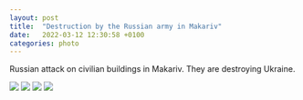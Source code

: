 ```yaml
---
layout: post
title:  "Destruction by the Russian army in Makariv"
date:   2022-03-12 12:30:58 +0100
categories: photo
---
```


Russian attack on civilian buildings in Makariv. They are destroying Ukraine.

<img src="{{ site.baseurl }}/assets/images/2/FNmPDvLXsAMvGfz.jpeg">
<img src="{{ site.baseurl }}/assets/images/2/FNqHNaYXMAUGnPu.jpeg">
<img src="{{ site.baseurl }}/assets/images/2/FNqHNZQXwAEoKdW.jpeg">
<img src="{{ site.baseurl }}/assets/images/2/FNqHNZwWUAI6E3p.jpeg">